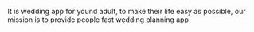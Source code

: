 It is wedding app for yound adult, to make their life easy as possible, our mission is to provide people fast wedding planning app
